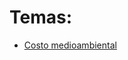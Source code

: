 # Temas:
* [Costo medioambiental](https://github.com/westoleaboat/Bitcoin/blob/main/Costo%20medioambiental)
